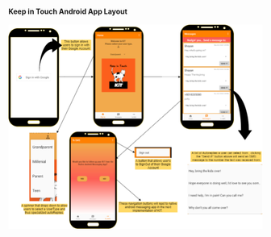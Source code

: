 #### Keep in Touch Android App Layout
[![Wireframe diagram](../img/kitWireframe2.png)](../pdf/kitWireframe2.pdf "Redirect to Wireframe as PDF")